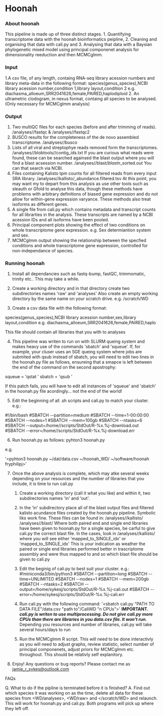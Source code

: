 # Hoonah


### About hoonah 


This pipeline is made up of three distinct stages. 1. Quantifying transcriptome data with the hoonah bioinformatics peipline, 2. Cleaning and organising that data with cali.py and 3. Analysing that data with a Baysian phylogenetic mixed model using principal componenet analysis for dimensionality reeduction and then MCMCglmm.

### Input
1.A csv file, of any length, containg RNA-seq library acession numbers and library meta-data in the following format:
	species(genus_species),NCBI library acession number,condition 1,library layout,condition 2
	e.g.
	diachasma_alloeum,SRR2041626,female,PAIRED,haplodiploid 
2. An ultrametric clodogram, in nexus format, containg all species to be analysed. (Only necessary for MCMCglmm analysis)

### Output
1. 	Two multiQC files for each species (before and after trimming of reads). 					<WD>/analyses/<species>/fastqc & <WD>/analyses/<species>/fastqc2
2.	BUSCO results for the completeness of the de novo assembled transcriptome.					<WD>/analyses/<species>/busco
3.	Lists of all viral and streptophye reads removed form the transcriptomes. 					<WD>/analyses/<species>/blobtools/<SRR>/contig_ids.txt
		If you are curious what reads were found, these can be searched againsed 
		the blast output where you will find a blast acsession number. 							<WD>/analyses/<species>/blast/<species>_blastn_<layout>_sorted.out
		You can that search via NCBI. 
4. 	Files containing Kalisto tpm counts for all filtered reads from every input SRA library. 	<WD>/analyses/<species>/kallisto/<SRR>_abundance.filtered.tsv 
	At this point, you may want my to depart from this analysis as use other tools such as sleauth or Gfold to analyse this data, though these methods have problems with arbitrary definitions of biased gene expression and do not allow for within-gene expression varyance. These methods also treat isoforms as different genes.
5.	A single file from cali.py which contains metadata and transcript counts for all librarties in the analysis. These transcripts are named by a NCBI acession IDs and all isoforms have been pooled.
6.	Principal component plots showing the effect of two conditions on whole transcriptome gene expression. e.g. Sex determiantion system and sex.
7.	MCMCglmm output showing the relationship between the specfied conditions and whole transcriptome gene expression, controlled for non-independance of species.  


### Running hoonah 


1. Install all dependancies such as fastq-bump, fastQC, trimmomatic, trinity etc.. This may take a while.

2. Create a working directory and in that directory create two subdirectories names 'raw' and 'analyses' Also create an empty working directory by the same name on your scratch drive. e.g. /scratch/WD

3. Create a csv data file with the following format:

species(genus_species),NCBI library acession number,sex,library layout,condition
e.g.
diachasma_alloeum,SRR2041626,female,PAIRED,haplo 

This file should contain all libraries that you with to analyses

4. This pipeline was writen to run on with SLURM queing system and makes heavy use of the commands 'sbatch' and 'squeue'. If, for example, your cluser uses an SGE queing system where jobs are submited with qsub instead of sbatch, you will need to edit two lines in the hoonah.py file as follows, ensureing that a smapce is left between the end of the command on the second apostrophy:

squeue = 'qstat '
sbatch = 'qsub '


If this patch fails, you will have to edit all instances of 'squeue' and 'sbatch' in the hoonah.py file acordingly... not the end of the world!


5. Edit the beginning of all .sh scripts and cali.py to match your cluster. e.g.:

#!/bin/bash
#SBATCH --partition=medium
#SBATCH --time=1-00:00:00
#SBATCH --nodes=1
#SBATCH --mem=100gb
#SBATCH --ntasks=6
#SBATCH --output=/home/<USER>/scripts/StdOut/R-%x.%j-download.out
#SBATCH --error=/home/<USER>/scripts/StdOut/R-%x.%j-download.err

6. Run hoonah.py as follows: pyhton3 hoonah.py <PATH TO DATA FILE> <WORKING DIRECTORY> <PATH TO hoonah DIR> <USER NAME>

e.g.

'<pyhton3 hoonah.py ~/dat/data.csv ~/hoonah_WD/ ~/software/hoonah fryphilipj>'

7. Once the above analysis is complete, which may atke several weeks depending on your resources and the number of libraries that you include, it is time to run cali.py
	1. Create a working directory (call it what you like) and within it, two subdirectories names 'in' and 'out'.
	2. In the 'in' subdirectory place all of the blast output files and filtered kalisto acundance files created by the hoonah.py pipeline. Symbolic liks work fine.
		These files can be found in: <hoonah WD>/analyses/<species>/kallisto/
									 <hoonsh WD>/analyses/<species>/blast/
		Where both paired end and single end libraries have been given to hoonah.py for a single species, be carful to give cali.py the correct blast file.
		In the cases, look in <hoonah WD>/analyses/<species>/kallisto/ where you will see either 'mapped_to_SINGLE_idx' or 'mapped_to_SINGLE_idx'
			This is your indication as weather the paired or single end libraries performed better in trascriptome assembly and were thus mapped to and so which blast file should be given to cali.py
	3. Edit the beginig of cali.py to best suit your cluster.
		e.g.:
			#!miniconda3/bin/python3
			#SBATCH --partition=long
			#SBATCH --time=UNLIMITED
			#SBATCH --nodes=1
			#SBATCH --mem=200gb
			#SBATCH --ntasks=2
			#SBATCH --output=/home/sykesj/scripts/StdOut/R-%x.%j-cali.out
			#SBATCH --error=/home/sykesj/scripts/StdOut/R-%x.%j-cali.err

	4. Run cali.py with the following command:	'<sbatch cali.py "PATH TO DATA FILE"/data.csv "path to"/CaliWD "n CPUs">'
			**IMPORTANT. _cali.py is writen to use multiprocessing. Do not give cali.py more CPUs than there are libraries in you data.csv file. It won't run._**
		Depending you resources and number of libraries, cali.py will take several hours/days to run

	5. Run the MCMCglmm R script. This will need to be done interactivly as you will need to adjust graphs, review statistic, select number of principal componenets, adjust priors for MCMCglmm etc. throughout. This should be relativly self explanitory.

8. Enjoy! Any questions or bug reports? Please contact me as jamie_r_sykes@outlook.com 


FAQs

Q. 	What to do if the pipline is terminated before it is finished?
A. 	Find out which species it was working on as the time, delete all data for these species from <WD/analyses>, <WD/raw> and </scratch/WD> and relaunch. 
	This will work for hoonah.py and cali.py. Both programs will pick up where they left off. 


